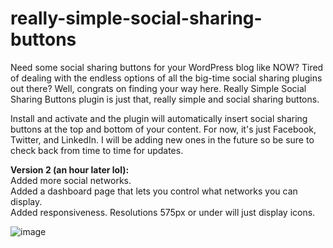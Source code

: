 # really-simple-social-sharing-buttons
Need some social sharing buttons for your WordPress blog like NOW? Tired of dealing with the endless options of all the big-time social sharing plugins out there? Well, congrats on finding your way here. Really Simple Social Sharing Buttons plugin is just that, really simple and social sharing buttons.

Install and activate and the plugin will automatically insert social sharing buttons at the top and bottom of your content. For now, it's just Facebook, Twitter, and LinkedIn. I will be adding new ones in the future so be sure to check back from time to time for updates.

**Version 2 (an hour later lol):** <br />
Added more social networks.<br />
Added a dashboard page that lets you control what networks you can display.<br />
Added responsiveness. Resolutions 575px or under will just display icons.<br />

![image](https://github.com/riotrequest/really-simple-social-sharing-buttons/assets/121694664/984aa8ec-0f06-4772-a217-73fd5d904edb)
